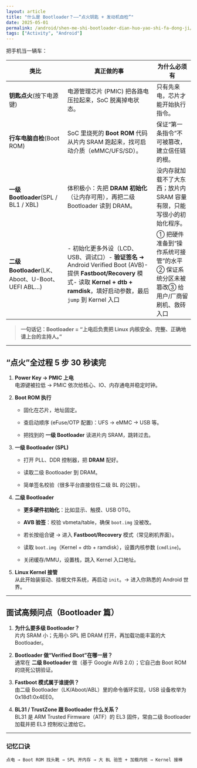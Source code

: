 ```yaml
---
layout: article
title: "什么是 Bootloader？——“点火钥匙 + 发动机自检”"
date: 2025-05-01
permalink: /android/shen-me-shi-bootloader-dian-huo-yao-shi-fa-dong-ji/
tags: ["Activity", "Android"]
---
```


 

把手机当一辆车：

|类比|真正做的事|为什么必须有|
|---|---|---|
|**钥匙点火**(按下电源键)|电源管理芯片 (PMIC) 把各路电压拉起来，SoC 脱离掉电状态。|只有先来电，芯片才能开始执行指令。|
|**行车电脑自检**(Boot ROM)|SoC 里烧死的 **Boot ROM** 代码从片内 SRAM 跑起来，找可启动介质（eMMC/UFS/SD）。|保证“第一条指令”不可被篡改，建立信任链的根。|
|**一级 Bootloader**(SPL / BL1 / XBL)|体积极小：先把 **DRAM 初始化**（让内存可用），再把二级 Bootloader 读到 DRAM。|没内存就加载不了大东西；放片内 SRAM 容量有限，只能写很小的初始化程序。|
|**二级 Bootloader**(LK、Aboot、U-Boot、UEFI ABL…)|- 初始化更多外设（LCD、USB、调试口）- **验证签名** ➜ Android Verified Boot (AVB)- 提供 **Fastboot/Recovery** 模式- 读取 **Kernel + dtb + ramdisk**，填好启动参数，最后 `jump` 到 Kernel 入口|① 把硬件准备到“操作系统可接管”的水平② 保证系统分区未被篡改③ 给用户/厂商留刷机、救砖入口|

> **一句话记：Bootloader = “上电后负责把 Linux 内核安全、完整、正确地请上台的主持人。”**

---

## “点火”全过程 5 步 30 秒读完

1. **Power Key → PMIC 上电**  
    电源键被拉低 → PMIC 依次给核心、IO、内存通电并稳定时钟。
    
2. **Boot ROM 执行**
    
    - 固化在芯片，地址固定。
        
    - 查启动顺序 (eFuse/OTP 配置)：UFS → eMMC → USB 等。
        
    - 把找到的 **一级 Bootloader** 读进片内 SRAM，跳转过去。
        
3. **一级 Bootloader (SPL)**
    
    - 打开 PLL、DDR 控制器，把 **DRAM** 配好。
        
    - 读取二级 Bootloader 到 DRAM。
        
    - 简单签名校验（很多平台直接信任二级 BL 的公钥）。
        
4. **二级 Bootloader**
    
    - **更多硬件初始化**：比如显示、触摸、USB OTG。
        
    - **AVB 验签**：校验 vbmeta/table，确保 `boot.img` 没被改。
        
    - 若长按组合键 → 进入 **Fastboot/Recovery** 模式（常见刷机界面）。
        
    - 读取 `boot.img`（Kernel + dtb + ramdisk），设置内核参数 (`cmdline`)。
        
    - 关闭缓存/MMU，设置栈，跳入 Kernel 入口地址。
        
5. **Linux Kernel 接管**  
    从此开始装驱动、挂根文件系统，再启动 `init`。→ 进入你熟悉的 Android 世界。
    

---

## 面试高频问点（Bootloader 篇）

1. **为什么要多级 Bootloader？**  
    片内 SRAM 小；先用小 SPL 把 DRAM 打开，再加载功能丰富的大 Bootloader。
    
2. **Bootloader 做“Verified Boot”在哪一层？**  
    通常在 **二级 Bootloader** 做（基于 Google AVB 2.0）；它自己由 Boot ROM 的烧死公钥验证。
    
3. **Fastboot 模式属于谁提供？**  
    由二级 Bootloader（LK/Aboot/ABL）里的命令循环实现，USB 设备枚举为 0x18d1:0x4EE0。
    
4. **BL31 / TrustZone 跟 Bootloader 什么关系？**  
    BL31 是 ARM Trusted Firmware（ATF）的 EL3 固件，常由二级 Bootloader 加载并把 EL3 控制权让渡给它。
    

---

### 记忆口诀

```
点电 → Boot ROM 找头靴 → SPL 开内存 → 大 BL 验签 + 加载内核 → Kernel 接棒
```
